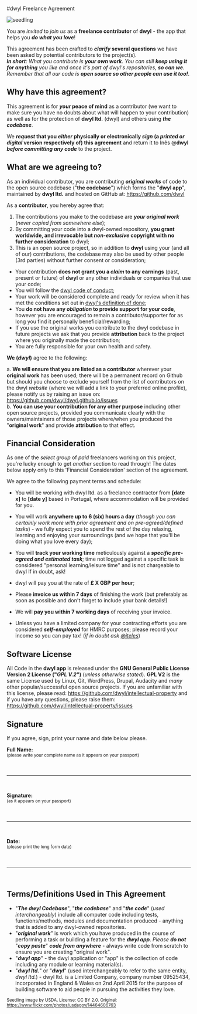 #dwyl Freelance Agreement

![seedling](http://i.imgur.com/u6xFrZX.jpg)

You are _invited_ to _join us_ as a **freelance contributor** of **dwyl**  - the app that helps you _**do what you love**_!

This agreement has been crafted to **_clarify_ several questions** we have been asked by potential contributors to the project(s).    
_**In short**: What you contribute is **your own work**. You can still **keep using it for anything** you like and once it's part of dwyl's repositories, **so can we**. Remember that all our code is **open source so other people can use it too!**_.


## Why have this agreement?

This agreement is for **_your_ peace of mind** as a contributor (we want to make sure you have no doubts about what will happen to your contribution) as well as for the protection of **dwyl ltd.** (dwyl) and others using _**the codebase**_.

We **_request_ that you _either_ physically or electronically _sign_ (a _printed or digital_ version respectively of) this agreement** and return it to Inês @**dwyl** _**before committing any code**_ to the project.

## What are we agreeing to?

As an individual contributor, you are contributing **_original works_** of code
to the open source codebase ("**the codebase**") which forms the "**dwyl app**",
maintained by **dwyl ltd.** and hosted on GitHub at: https://github.com/dwyl

As a **contributor**, you hereby agree that:

1. The contributions you make to the codebase are **_your original work_**
(_never copied from somewhere else_);
2. By committing your code into a dwyl-owned repository, **you grant worldwide, and irrevocable but _non-exclusive_ copyright with no further consideration** to dwyl;
3. This is an open source project, so in addition to **dwyl** using your (and all of our) contributions, the codebase may also be used by other people (3rd parties) without further consent or consideration;
+ Your contribution **does not grant you a _claim_ to any earnings** (past, present or future) of **dwyl** or any other individuals or companies that use your code;
+ You will follow the [dwyl code of conduct](https://github.com/dwyl/code-of-conduct);
+ Your work will be considered complete and ready for review when it has met the conditions set out in [dwyl's definition of done](https://github.com/dwyl/definition-of-done);
+ You **do not have any _obligation_ to provide support for your code**, however you are encouraged to remain a contributor/supporter for as long you find it personally beneficial/rewarding;
+ If you use the original works you contribute to the dwyl codebase in future projects we ask that you provide **attribution** back to the project where you originally made the contribution;
+ You are fully responsible for your own health and safety.

**We (_dwyl_)** agree to the following:

a. **We will ensure that you are listed as a contributor** wherever your **original work** has been used; there will be a permanent record on Github but should you choose to exclude yourself from the list of contributors on the dwyl _website_ (where we will add a link to your preferred online profile), please notify us by raising an issue on: https://github.com/dwyl/dwyl.github.io/issues  
b. **You can use your contribution for any other purpose** including other open source projects, provided you communicate clearly with the owners/maintainers of those projects where/when you produced the "**original work**" and provide **attribution** to that effect.

## Financial Consideration

As one of the _select group_ of _paid_ freelancers working on this project, you're lucky enough to get _another_ section to read through! The dates below apply only to this 'Financial Consideration' section of the agreement.

We agree to the following payment terms and schedule:

+ You will be working with dwyl ltd. as a freelance contractor from **[date x]** to **[date y]** based in Portugal, where accommodation will be provided for you.
+ You will work **anywhere up to 6 (six) hours a day**
(_though you can certainly work more with prior agreement and on pre-agreed/defined tasks_) - we fully expect you to spend the rest of the day relaxing,
learning and enjoying your surroundings (and we hope that
you'll be doing what you love every day);
+ You will **track your working time** meticulously against a ***specific pre-agreed and estimated task***; time not logged against a specific task is considered "personal learning/leisure time" and is not chargeable to dwyl If in doubt, ask!


+ dwyl will pay you at the rate of **£ X GBP per hour**;
+ Please **invoice us within 7 days** of finishing the work (but preferably as soon as possible and don't forget to include your bank details!)
+ We will **pay you within 7 working days** of receiving your invoice.
+ Unless you have a limited company for your contracting efforts you are considered
***self-employed*** for HMRC purposes; please record your income so you can pay tax! (_if in doubt ask [@iteles](github.com/iteles)_)

## Software License

All Code in the **dwyl app** is released under the **GNU General Public License Version 2 License ("_GPL V.2_")** (_unless otherwise stated_).
**GPL V2** is the same License used by Linux, Git, WordPress, Drupal, Audacity and _many_ other popular/successful open source projects.
If you are unfamiliar with this license, please read:
https://github.com/dwyl/intellectual-property
and if you have any questions, please raise them:
https://github.com/dwyl/intellectual-property/issues





## Signature
If you agree, sign, print your name and date below please.

**Full Name:**    
<small>(please write your complete name as it appears on your passport) </small>
<br/>
<br/>
<br/>
*****

<br/>

**Signature:**    
<small>(as it appears on your passport) </small>
<br/>
<br/>
<br/>
*****

<br/>

**Date:**    
<small>(please print the long form date) </small>
<br/>
<br/>
<br/>
*****

<br/>


## Terms/Definitions Used in This Agreement

+ "_**The dwyl Codebase**_", "_**the codebase**_" and "_**the code**_" (*used interchangeably*) include all computer code including tests, functions/methods, modules and documentation produced - anything that is added to any dwyl-owned repositories.
+ "_**original work**_" is work which you have produced in the course of performing a task or building a feature for the _**dwyl app**_.
_Please **do not**_ "_**copy paste**_" _**code from anywhere**_ - always write code from scratch to ensure you are creating "original work".
+ "_**dwyl app**_" - the dwyl application or "app" is the collection of code including any module or learning material(s).
+ "_**dwyl ltd.**_" or "_**dwyl**_" (used interchangeably to refer to the same entity, _dwyl ltd._) - dwyl ltd. is a Limited Company, company number 09525434, incorporated in England & Wales on 2nd April 2015 for the purpose of building software to aid people in pursuing the activities they love.



<small>Seedling image by USDA. License: CC BY 2.0. Original: https://www.flickr.com/photos/usdagov/14464606763</small>
